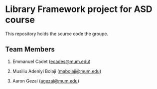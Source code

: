 # Library Framework project for ASD course

This repository holds the source code the groupe.

## Team Members

1. Emmanuel Cadet (ecades@mum.edu)

2. Musiliu Adeniyi Bolaji (mabolaji@mum.edu)

3. Aaron Gezai (agezai@mum.edu) 

